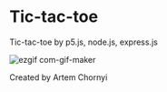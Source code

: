# Tic-tac-toe
Tic-tac-toe by p5.js, node.js, express.js

![ezgif com-gif-maker](https://user-images.githubusercontent.com/48654381/109558084-01703980-7aea-11eb-8945-93313800968a.gif)


Created by Artem Chornyi

